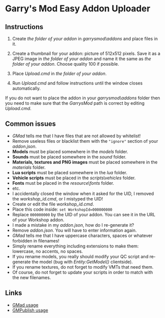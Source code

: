 # Garry's Mod Easy Addon Uploader

## Instructions

1. Create *the folder of your addon* in *garrysmod\addons* and place files in it.

2. Create a thumbnail for your addon: picture of 512x512 pixels.
Save it as a JPEG image in *the folder of your addon* and name it the same as *the folder of your addon*.
Choose quality 100 if possible.

3. Place *Upload.cmd* in *the folder of your addon*.

4. Run *Upload.cmd* and follow instructions until the window closes automatically.

If you do not want to place the addon in your *garrysmod\addons* folder then you need to make sure that the *GarrysMod* path is correct by editing *Upload.cmd*.

## Common issues

* *GMad* tells me that I have files that are not allowed by whitelist!
 * Remove useless files or blacklist them with the `"ignore"` section of your *addon.json*.
 * **Models** must be placed somewhere in the *models* folder.
 * **Sounds** must be placed somewhere in the *sound* folder.
 * **Materials, textures and PNG images** must be placed somewhere in the *materials* folder.
 * **Lua scripts** must be placed somewhere in the *lua* folder.
 * **Vehicle scripts** must be placed in the *scripts\vehicles* folder.
 * **Fonts** must be placed in the *resource\fonts* folder.
 * etc.
* I accidentally closed the window when it asked for the UID, I removed the *workshop_id.cmd*, or I mistyped the UID!
 * Create or edit the file *workshop_id.cmd*.
 * Place this code inside: `set WorkshopId=000000000`
 * Replace `000000000` by the UID of your addon. You can see it in the URL of your Workshop addon.
* I made a mistake in my *addon.json*, how do I re-generate it?
 * Remove *addon.json*. You will have to enter information again.
* *GMad* tells me that I have uppercase characters, spaces or whatever forbidden in filenames!
 * Simply rename everything including extensions to make them: lowercase, no accents, no spaces.
 * If you rename models, you really should modify your QC script and re-generate the model (bug with *Entity:GetModel()* clientside).
 * If you rename textures, do not forget to modify VMTs that need them.
 * Of course, do not forget to update your scripts in order to match with the new filenames.

## Links

* [GMad usage](https://www.facepunch.com/showthread.php?t=1242185)
* [GMPublish usage](https://www.facepunch.com/showthread.php?t=1244179)
